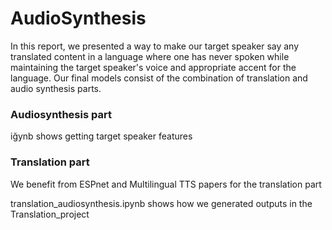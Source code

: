 # AudioSynthesis
In this report, we presented a way to make our target speaker say any translated content in a language where one has never spoken while maintaining the target speaker's voice and appropriate accent for the language. Our final models consist of the combination of translation and audio synthesis parts.

### Audiosynthesis part
iğynb shows getting target speaker features

### Translation part
We benefit from ESPnet and Multilingual TTS papers for the translation part

translation_audiosynthesis.ipynb shows how we generated outputs in the Translation_project
